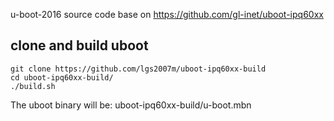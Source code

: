 u-boot-2016 source code base on https://github.com/gl-inet/uboot-ipq60xx

## clone and build uboot

```
git clone https://github.com/lgs2007m/uboot-ipq60xx-build
cd uboot-ipq60xx-build/
./build.sh
```

The uboot binary will be: uboot-ipq60xx-build/u-boot.mbn
